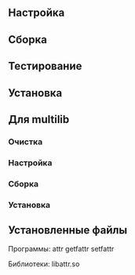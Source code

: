 <pkg :name="'attr'" instsize showsbu2></pkg>

## Настройка
<package-script :package="'attr'" :type="'configure'"></package-script>

## Сборка
<package-script :package="'attr'" :type="'build'"></package-script>
## Тестирование
<package-script :package="'attr'" :type="'test'"></package-script>

## Установка
<package-script :package="'attr'" :type="'install'"></package-script>

## Для multilib

### Очистка

<package-script :package="'attr'" :type="'multi_prepare'"></package-script>

### Настройка

<package-script :package="'attr'" :type="'multi_configure'"></package-script>

### Сборка 
<package-script :package="'attr'" :type="'multi_build'"></package-script>
### Установка

<package-script :package="'attr'" :type="'multi_install'"></package-script>

## Установленные файлы

Программы: attr getfattr setfattr

Библиотеки: libattr.so


<script>
	new Vue({ el: '#main' })
</script> 
